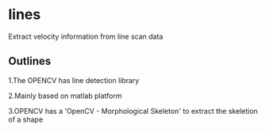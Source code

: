 # lines
Extract velocity information from line scan data

## Outlines

1.The OPENCV has line detection library

2.Mainly based on matlab platform

3.OPENCV has a 'OpenCV - Morphological Skeleton' to extract the skeletion of a shape
